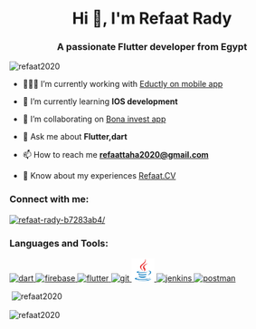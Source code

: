 <h1 align="center">Hi 👋, I'm Refaat Rady</h1>
<h3 align="center">A passionate Flutter developer from Egypt</h3>

<p align="left"> <img src="https://komarev.com/ghpvc/?username=refaat2020&label=Profile%20views&color=0e75b6&style=flat" alt="refaat2020" /> </p>

- 🧑🏻‍💻 I’m currently working with [Eductly on mobile app](https://play.google.com/store/apps/details?id=com.educatly.ambassador)

- 🌱 I’m currently learning **IOS development**

- 👯 I’m collaborating on [Bona invest app](https://play.google.com/store/apps/details?id=com.bona.invest)

- 💬 Ask me about **Flutter,dart**

- 📫 How to reach me **refaattaha2020@gmail.com**

- 📄 Know about my experiences [Refaat.CV](https://drive.google.com/file/d/1GDTE673t0dr9YrNDUqxVtiHfMfGLNDIS/view)

<h3 align="left">Connect with me:</h3>
<p align="left">
<a href="https://linkedin.com/in/refaat-rady-b7283ab4/" target="blank"><img align="center" src="https://raw.githubusercontent.com/rahuldkjain/github-profile-readme-generator/master/src/images/icons/Social/linked-in-alt.svg" alt="refaat-rady-b7283ab4/" height="30" width="40" /></a>
</p>

<h3 align="left">Languages and Tools:</h3>
<p align="left"> <a href="https://dart.dev" target="_blank" rel="noreferrer"> <img src="https://www.vectorlogo.zone/logos/dartlang/dartlang-icon.svg" alt="dart" width="40" height="40"/> </a> <a href="https://firebase.google.com/" target="_blank" rel="noreferrer"> <img src="https://www.vectorlogo.zone/logos/firebase/firebase-icon.svg" alt="firebase" width="40" height="40"/> </a> <a href="https://flutter.dev" target="_blank" rel="noreferrer"> <img src="https://www.vectorlogo.zone/logos/flutterio/flutterio-icon.svg" alt="flutter" width="40" height="40"/> </a> <a href="https://git-scm.com/" target="_blank" rel="noreferrer"> <img src="https://www.vectorlogo.zone/logos/git-scm/git-scm-icon.svg" alt="git" width="40" height="40"/> </a> <a href="https://www.java.com" target="_blank" rel="noreferrer"> <img src="https://raw.githubusercontent.com/devicons/devicon/master/icons/java/java-original.svg" alt="java" width="40" height="40"/> </a> <a href="https://www.jenkins.io" target="_blank" rel="noreferrer"> <img src="https://www.vectorlogo.zone/logos/jenkins/jenkins-icon.svg" alt="jenkins" width="40" height="40"/> </a> <a href="https://postman.com" target="_blank" rel="noreferrer"> <img src="https://www.vectorlogo.zone/logos/getpostman/getpostman-icon.svg" alt="postman" width="40" height="40"/> </a> </p>

<p>&nbsp;<img align="center" src="https://github-readme-stats.vercel.app/api?username=refaat2020&show_icons=true&locale=en" alt="refaat2020" /></p>

<p><img align="center" src="https://github-readme-streak-stats.herokuapp.com/?user=refaat2020&" alt="refaat2020" /></p>
